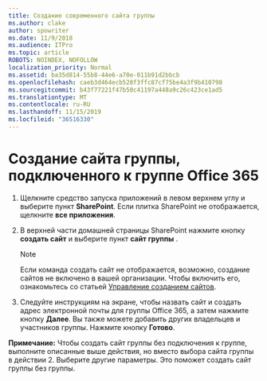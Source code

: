 ```yaml
---
title: Создание современного сайта группы
ms.author: clake
author: spowriter
ms.date: 11/9/2018
ms.audience: ITPro
ms.topic: article
ROBOTS: NOINDEX, NOFOLLOW
localization_priority: Normal
ms.assetid: ba35d814-55b8-44e6-a70e-011b91d2bbcb
ms.openlocfilehash: caeb3d464ecb528f3ffc87cf75be4a3f9b410798
ms.sourcegitcommit: b43f77221f47b50c41197a448a9c26c423ce1ad5
ms.translationtype: MT
ms.contentlocale: ru-RU
ms.lasthandoff: 11/15/2019
ms.locfileid: "36516330"
---
```

# <a name="create-an-office-365-group-connected-team-site"></a>Создание сайта группы, подключенного к группе Office 365

1. Щелкните средство запуска приложений в левом верхнем углу и выберите пункт **SharePoint**. Если плитка SharePoint не отображается, щелкните **все приложения**.
    
2. В верхней части домашней страницы SharePoint нажмите кнопку **создать сайт** и выберите пункт **сайт группы** . 
    
    > [!NOTE]
    > Если команда создать сайт не отображается, возможно, создание сайтов не включено в вашей организации. Чтобы включить его, ознакомьтесь со статьей [Управление созданием сайтов](https://go.microsoft.com/fwlink/?linkid=2009644). 
  
3. Следуйте инструкциям на экране, чтобы назвать сайт и создать адрес электронной почты для группы Office 365, а затем нажмите кнопку **Далее**. Вы также можете добавить других владельцев и участников группы. Нажмите кнопку **Готово**.
  
 **Примечание:** Чтобы создать сайт группы без подключения к группе, выполните описанные выше действия, но вместо выбора сайта группы в действии 2. Выберите другие параметры. Это поможет создать сайт группы без группы. 
    

